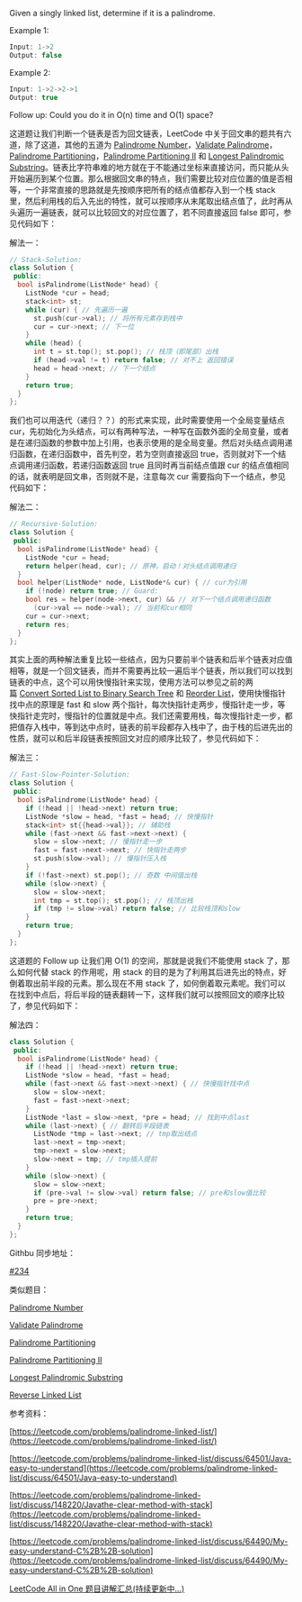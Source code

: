 Given a singly linked list, determine if it is a palindrome.

Example 1:

```cpp
Input: 1->2
Output: false
```

Example 2:

```cpp
Input: 1->2->2->1
Output: true
```

Follow up: Could you do it in O(n) time and O(1) space?

这道题让我们判断一个链表是否为回文链表，LeetCode 中关于回文串的题共有六道，除了这道，其他的五道为 [Palindrome Number](http://www.cnblogs.com/grandyang/p/4125510.html)，[Validate Palindrome](http://www.cnblogs.com/grandyang/p/4030114.html)，[Palindrome Partitioning](http://www.cnblogs.com/grandyang/p/4270008.html)，[Palindrome Partitioning II](http://www.cnblogs.com/grandyang/p/4271456.html) 和 [Longest Palindromic Substring](http://www.cnblogs.com/grandyang/p/4464476.html)。链表比字符串难的地方就在于不能通过坐标来直接访问，而只能从头开始遍历到某个位置。那么根据回文串的特点，我们需要比较对应位置的值是否相等，一个非常直接的思路就是先按顺序把所有的结点值都存入到一个栈 stack 里，然后利用栈的后入先出的特性，就可以按顺序从末尾取出结点值了，此时再从头遍历一遍链表，就可以比较回文的对应位置了，若不同直接返回 false 即可，参见代码如下：

解法一：

```cpp
// Stack-Solution:
class Solution {
 public:
  bool isPalindrome(ListNode* head) {
    ListNode *cur = head;
    stack<int> st;
    while (cur) { // 先遍历一遍
      st.push(cur->val); // 将所有元素存到栈中
      cur = cur->next; // 下一位
    }
    while (head) {
      int t = st.top(); st.pop(); // 栈顶（即尾部）出栈
      if (head->val != t) return false; // 对不上 返回错误
      head = head->next; // 下一个结点
    }
    return true;
  }
};
```

我们也可以用迭代（递归？？）的形式来实现，此时需要使用一个全局变量结点 cur，先初始化为头结点，可以有两种写法，一种写在函数外面的全局变量，或者是在递归函数的参数中加上引用，也表示使用的是全局变量。然后对头结点调用递归函数，在递归函数中，首先判空，若为空则直接返回 true，否则就对下一个结点调用递归函数，若递归函数返回 true 且同时再当前结点值跟 cur 的结点值相同的话，就表明是回文串，否则就不是，注意每次 cur 需要指向下一个结点，参见代码如下：

解法二：

```cpp
// Recursive-Solution:
class Solution {
 public:
  bool isPalindrome(ListNode* head) {
    ListNode *cur = head;
    return helper(head, cur); // 原神，启动！对头结点调用递归
  }
  bool helper(ListNode* node, ListNode*& cur) { // cur为引用
    if (!node) return true; // Guard:
    bool res = helper(node->next, cur) && // 对下一个结点调用递归函数
      (cur->val == node->val); // 当前和cur相同
    cur = cur->next;
    return res;
  }
};
```

其实上面的两种解法重复比较一些结点，因为只要前半个链表和后半个链表对应值相等，就是一个回文链表，而并不需要再比较一遍后半个链表，所以我们可以找到链表的中点，这个可以用快慢指针来实现，使用方法可以参见之前的两篇 [Convert Sorted List to Binary Search Tree](http://www.cnblogs.com/grandyang/p/4295618.html) 和 [Reorder List](http://www.cnblogs.com/grandyang/p/4254860.html)，使用快慢指针找中点的原理是 fast 和 slow 两个指针，每次快指针走两步，慢指针走一步，等快指针走完时，慢指针的位置就是中点。我们还需要用栈，每次慢指针走一步，都把值存入栈中，等到达中点时，链表的前半段都存入栈中了，由于栈的后进先出的性质，就可以和后半段链表按照回文对应的顺序比较了，参见代码如下：

解法三：

```cpp
// Fast-Slow-Pointer-Solution:
class Solution {
 public:
  bool isPalindrome(ListNode* head) {
    if (!head || !head->next) return true;
    ListNode *slow = head, *fast = head; // 快慢指针
    stack<int> st{{head->val}}; // 辅助栈
    while (fast->next && fast->next->next) {
      slow = slow->next; // 慢指针走一步
      fast = fast->next->next; // 快指针走两步
      st.push(slow->val); // 慢指针压入栈
    }
    if (!fast->next) st.pop(); // 奇数 中间值出栈
    while (slow->next) {
      slow = slow->next;
      int tmp = st.top(); st.pop(); // 栈顶出栈
      if (tmp != slow->val) return false; // 比较栈顶和slow
    }
    return true;
  }
};
```

这道题的 Follow up 让我们用 O(1) 的空间，那就是说我们不能使用 stack 了，那么如何代替 stack 的作用呢，用 stack 的目的是为了利用其后进先出的特点，好倒着取出前半段的元素。那么现在不用 stack 了，如何倒着取元素呢。我们可以在找到中点后，将后半段的链表翻转一下，这样我们就可以按照回文的顺序比较了，参见代码如下：

解法四：

```cpp
class Solution {
 public:
  bool isPalindrome(ListNode* head) {
    if (!head || !head->next) return true;
    ListNode *slow = head, *fast = head;
    while (fast->next && fast->next->next) { // 快慢指针找中点
      slow = slow->next;
      fast = fast->next->next;
    }
    ListNode *last = slow->next, *pre = head; // 找到中点last
    while (last->next) { // 翻转后半段链表
      ListNode *tmp = last->next; // tmp取出结点
      last->next = tmp->next;
      tmp->next = slow->next;
      slow->next = tmp; // tmp插入提前
    }
    while (slow->next) {
      slow = slow->next;
      if (pre->val != slow->val) return false; // pre和slow值比较
      pre = pre->next;
    }
    return true;
  }
};
```

Githbu 同步地址：

[#234](https://github.com/grandyang/leetcode/issues/234)

类似题目：

[Palindrome Number](http://www.cnblogs.com/grandyang/p/4125510.html)

[Validate Palindrome](http://www.cnblogs.com/grandyang/p/4030114.html)

[Palindrome Partitioning](http://www.cnblogs.com/grandyang/p/4270008.html)

[Palindrome Partitioning II](http://www.cnblogs.com/grandyang/p/4271456.html)

[Longest Palindromic Substring](http://www.cnblogs.com/grandyang/p/4464476.html)

[Reverse Linked List](http://www.cnblogs.com/grandyang/p/4478820.html)

参考资料：

[https://leetcode.com/problems/palindrome-linked-list/](https://leetcode.com/problems/palindrome-linked-list/)

[https://leetcode.com/problems/palindrome-linked-list/discuss/64501/Java-easy-to-understand](https://leetcode.com/problems/palindrome-linked-list/discuss/64501/Java-easy-to-understand)

[https://leetcode.com/problems/palindrome-linked-list/discuss/148220/Javathe-clear-method-with-stack](https://leetcode.com/problems/palindrome-linked-list/discuss/148220/Javathe-clear-method-with-stack)

[https://leetcode.com/problems/palindrome-linked-list/discuss/64490/My-easy-understand-C%2B%2B-solution](https://leetcode.com/problems/palindrome-linked-list/discuss/64490/My-easy-understand-C%2B%2B-solution)

[LeetCode All in One 题目讲解汇总(持续更新中...)](http://www.cnblogs.com/grandyang/p/4606334.html)